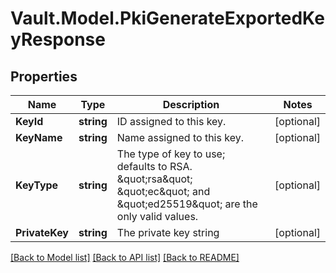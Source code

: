 # Vault.Model.PkiGenerateExportedKeyResponse

## Properties

Name | Type | Description | Notes
------------ | ------------- | ------------- | -------------
**KeyId** | **string** | ID assigned to this key. | [optional] 
**KeyName** | **string** | Name assigned to this key. | [optional] 
**KeyType** | **string** | The type of key to use; defaults to RSA. \&quot;rsa\&quot; \&quot;ec\&quot; and \&quot;ed25519\&quot; are the only valid values. | [optional] 
**PrivateKey** | **string** | The private key string | [optional] 

[[Back to Model list]](../README.md#documentation-for-models) [[Back to API list]](../README.md#documentation-for-api-endpoints) [[Back to README]](../README.md)

